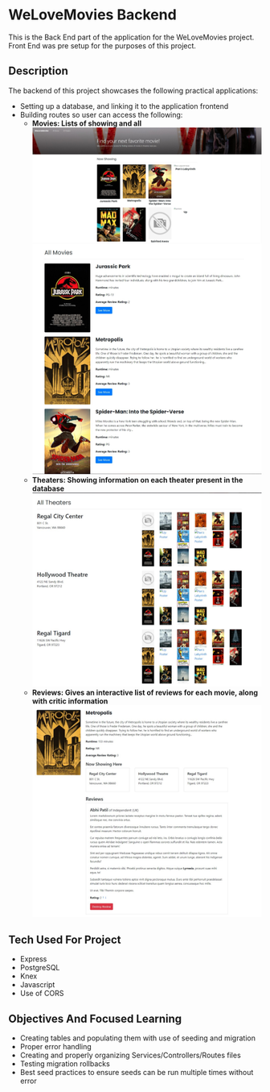 # WeLoveMovies Backend

This is the Back End part of the application for the WeLoveMovies project.
Front End was pre setup for the purposes of this project.

## Description

The backend of this project showcases the following practical applications:

- Setting up a database, and linking it to the application frontend
- Building routes so user can access the following:
  - **Movies: Lists of showing and all**
    ![Screenshot of showing movies](/backend/Ss-WeLoveMovies/Home.jpg)
    ![Screenshot of all movies](/backend/Ss-WeLoveMovies/all-movies.jpg)
  - **Theaters: Showing information on each theater present in the database**
    ![Screenshot of all theater information](/backend/Ss-WeLoveMovies/all-theaters.jpg)
  - **Reviews: Gives an interactive list of reviews for each movie, along with critic information**
    ![Screenshot of all review information](/backend/Ss-WeLoveMovies/movie-reviews.jpg)

## Tech Used For Project

- Express
- PostgreSQL
- Knex
- Javascript
- Use of CORS

## Objectives And Focused Learning

- Creating tables and populating them with use of seeding and migration
- Proper error handling
- Creating and properly organizing Services/Controllers/Routes files
- Testing migration rollbacks
- Best seed practices to ensure seeds can be run multiple times without error
